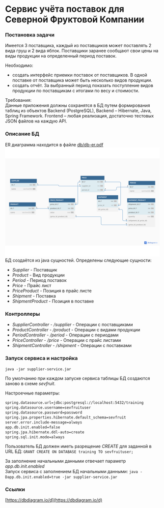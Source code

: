 Сервис учёта поставок для Северной Фруктовой Компании
=====================================================

### Постановка задачи

Имеется 3 поставщика, каждый из поставщиков может поставлять 2 вида груш и 2 вида яблок. Поставщики заранее сообщают свои цены на виды продукции на определенный период поставок.  

Необходимо:  
 - создать интерфейс приемки поставок от поставщиков. В одной поставке от поставщика может быть несколько видов продукции.   
 - создать отчёт. За выбранный период показать поступление видов продукции по поставщикам с итогами по весу и стоимости.  

Требования:  
Данные приложения должны сохранятся в БД путем формирования таблиц из объектов Backend (PostgreSQL), Backend – Hibernate, Java, Spring Framework. Frontend – любая реализация, достаточно тестовых JSON файлов на каждую API.  

### Описание БД

ER диаграмма находится в файле [db/db-er.pdf](db/db-er.pdf)  
![ER диаграмма](db/db-er.png "ER диаграмма")  
БД создаётся из java сущностей. Определены следующие сущности:  
 - *Supplier* - Поставщик  
 - *Product* - Вид продукции  
 - *Period* - Период поставок  
 - *Price* - Прайс лист  
 - *PriceProduct* - Позиция в прайс листе  
 - *Shipment* - Поставка  
 - *ShipmentProduct* - Позиция в поставке

### Контроллеры 

 - *SupplierController* - */supplier* - Операции с поставщиками  
 - *ProductController* - */product* - Операции с видами продукции  
 - *PeriodController* - */period* - Операции с периодами
 - *PriceController* - */price* - Операции с прайс листами
 - *ShipmentController* - */shipment* - Операции с поставками
 
### Запуск сервиса и настройка

```
java -jar supplier-service.jar
```
По умолчанию при каждом запуске сервиса таблицы БД создаются заново в схеме *sevfruit*.  

Настроечные параметры:  

```
spring.datasource.url=jdbc:postgresql://localhost:5432/training
spring.datasource.username=sevfruituser
spring.datasource.password=password
spring.jpa.properties.hibernate.default_schema=sevfruit
server.error.include-message=always
app.db.init.enabled=false
spring.jpa.hibernate.ddl-auto=create
spring.sql.init.mode=always
```
Пользователь БД должен иметь разрещение *CREATE* для заданной в URL БД: `GRANT CREATE ON DATABASE training TO sevfruituser;`  

За заполнение начальными данными отвечает параметр *app.db.init.enabled*  
Запуск сервиса с заполнением БД начальными данными: `java -Dapp.db.init.enabled=true -jar supplier-service.jar`  


### Ссылки

[https://dbdiagram.io/d](https://dbdiagram.io/d)  
